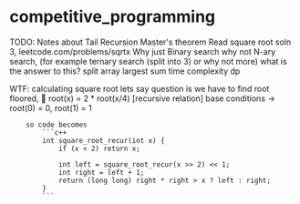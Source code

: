 # competitive_programming

TODO:
    Notes about Tail Recursion
    Master's theorem
    Read square root soln 3, leetcode.com/problems/sqrtx
    Why just Binary search why not N-ary search, (for example ternary search (split into 3) or why not more) what is the answer to this?
    split array largest sum time complexity dp 

WTF:
    calculating square root 
    lets say question is we have to find root floored, 
        root(x) = 2 * root(x/4) [recursive relation]
        base conditions -> root(0) = 0, root(1) = 1

        so code becomes 
            ```c++
            int square_root_recur(int x) {
                if (x < 2) return x;

                int left = square_root_recur(x >> 2) << 1;
                int right = left + 1;
                return (long long) right * right > x ? left : right;
            }
            ```
